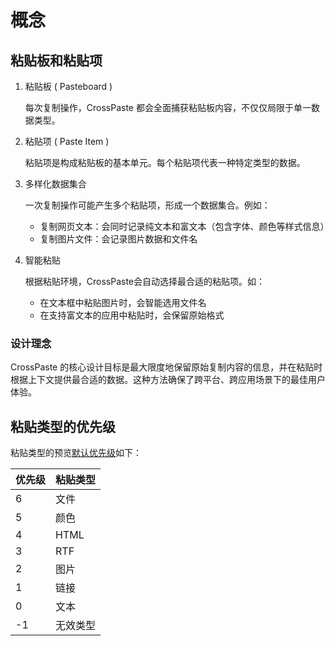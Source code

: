 # 概念

## 粘贴板和粘贴项

1. 粘贴板 ( Pasteboard )

   每次复制操作，CrossPaste 都会全面捕获粘贴板内容，不仅仅局限于单一数据类型。

2. 粘贴项 ( Paste Item )

   粘贴项是构成粘贴板的基本单元。每个粘贴项代表一种特定类型的数据。

3. 多样化数据集合

   一次复制操作可能产生多个粘贴项，形成一个数据集合。例如：

    - 复制网页文本：会同时记录纯文本和富文本（包含字体、颜色等样式信息）
    - 复制图片文件：会记录图片数据和文件名

4. 智能粘贴

   根据粘贴环境，CrossPaste会自动选择最合适的粘贴项。如：

    - 在文本框中粘贴图片时，会智能选用文件名
    - 在支持富文本的应用中粘贴时，会保留原始格式

### 设计理念
CrossPaste 的核心设计目标是最大限度地保留原始复制内容的信息，并在粘贴时根据上下文提供最合适的数据。这种方法确保了跨平台、跨应用场景下的最佳用户体验。

## 粘贴类型的优先级

粘贴类型的预览[默认优先级](https://github.com/CrossPaste/crosspaste-desktop/blob/main/composeApp/src/commonMain/kotlin/com/crosspaste/realm/paste/PasteType.kt)如下：

| 优先级 | 粘贴类型 |
|-----|------|
| 6   | 文件   |
| 5   | 颜色   |
| 4   | HTML |
| 3   | RTF  |
| 2   | 图片   |
| 1   | 链接   |
| 0   | 文本   |
| -1  | 无效类型 |